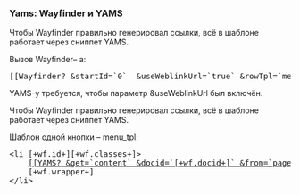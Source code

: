 
<meta http-equiv="Content-Type" content="text/html; charset=utf-8">
<h3>Yams: Wayfinder и YAMS </h3> 
Чтобы Wayfinder правильно генерировал ссылки, всё в шаблоне работает через сниппет YAMS.	
<br>
<p>Вызов Wayfinder– a:</p>
<pre class="brush: html;">[[Wayfinder? &startId=`0`  &useWeblinkUrl=`true` &rowTpl=`menu_tpl`]]</pre>
<p>YAMS-у требуется, чтобы параметр &useWeblinkUrl был включён.</p>
<p>Чтобы Wayfinder правильно генерировал ссылки, всё в шаблоне работает через сниппет YAMS.</p>
<p>Шаблон одной кнопки – menu_tpl:</p>
<pre class="brush: html;">
&lt;li [+wf.id+][+wf.classes+]>
	<a href="(yams_doc-%5B+wf.docid+%5D).html" [+wf.attributes+]>[[YAMS? &get=`content` &docid=`[+wf.docid+]` &from=`pagetitle`]]</a>
	[+wf.wrapper+]
&lt;/li>
</pre>